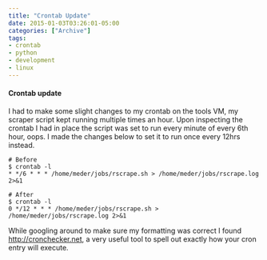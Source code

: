 ```yaml
---
title: "Crontab Update"
date: 2015-01-03T03:26:01-05:00
categories: ["Archive"]
tags:
- crontab
- python
- development
- linux
---
```


#### Crontab update

I had to make some slight changes to my crontab on the tools VM, my scraper
script kept running multiple times an hour. Upon inspecting the crontab I had
in place the script was set to run every minute of every 6th hour, oops. I made
the changes below to set it to run once every 12hrs instead.

```
# Before
$ crontab -l
* */6 * * * /home/meder/jobs/rscrape.sh > /home/meder/jobs/rscrape.log 2>&1

# After
$ crontab -l
0 */12 * * * /home/meder/jobs/rscrape.sh > /home/meder/jobs/rscrape.log 2>&1
```

While googling around to make sure my formatting was correct I found
http://cronchecker.net, a very useful tool to spell out exactly how your cron
entry will execute.
